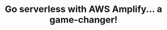 ---
title: Go serverless with AWS Amplify... a game-changer!
description: "Create a cross-platform note-taking mobile app, using AWS Amplify and React Native."
banner: "./banner.png"
authorIds:
  - khalid-bourhaba
href: https://medium.com/@khalidbourhaba/mobile-development-go-serverless-with-aws-amplify-a-game-changer-tutorial-c3b94b63282b
platforms:
  - React Native
categories:
  - API (GraphQL)
  - Authentication
---
